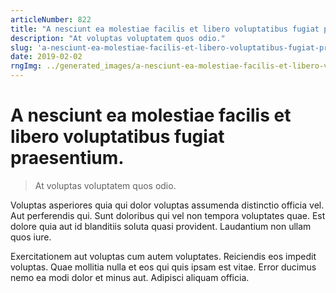 ```yaml
---
articleNumber: 822
title: "A nesciunt ea molestiae facilis et libero voluptatibus fugiat praesentium."
description: "At voluptas voluptatem quos odio."
slug: 'a-nesciunt-ea-molestiae-facilis-et-libero-voluptatibus-fugiat-praesentium.'
date: 2019-02-02
rngImg: ../generated_images/a-nesciunt-ea-molestiae-facilis-et-libero-voluptatibus-fugiat-praesentium..jpg
---
```


# A nesciunt ea molestiae facilis et libero voluptatibus fugiat praesentium.

> At voluptas voluptatem quos odio.

Voluptas asperiores quia qui dolor voluptas assumenda distinctio officia vel. Aut perferendis qui. Sunt doloribus qui vel non tempora voluptates quae. Est dolore quia aut id blanditiis soluta quasi provident. Laudantium non ullam quos iure.
 Exercitationem aut voluptas cum autem voluptates. Reiciendis eos impedit voluptas. Quae mollitia nulla et eos qui quis ipsam est vitae. Error ducimus nemo ea modi dolor et minus aut. Adipisci aliquam officia.
